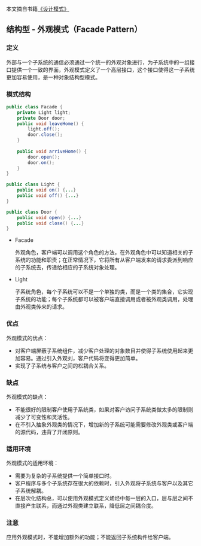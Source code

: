 本文摘自书籍[《设计模式》](https://www.amazon.cn/dp/B005XUK0DE/ref=sr_1_1?s=books&ie=UTF8&qid=1525848051&sr=1-1&keywords=%E8%AE%BE%E8%AE%A1%E6%A8%A1%E5%BC%8F+%E5%88%98%E4%BC%9F)

## 结构型 - 外观模式（Facade Pattern）

### 定义

外部与一个子系统的通信必须通过一个统一的外观对象进行，为子系统中的一组接口提供一个一致的界面，外观模式定义了一个高层接口，这个接口使得这一子系统更加容易使用，是一种对象结构型模式。

### 模式结构

```java
public class Facade {
    private Light light;
    private Door door;
    public void leaveHome() {
        light.off();
        door.close();
    }
    
    public void arriveHome() {
        door.open();
        door.on();
    }
}

public class Light {
    public void on() {...}
    public void off() {...}
}

public class Door {
    public void open() {...}
    public void close() {...}
}
```

- Facade  

  外观角色，客户端可以调用这个角色的方法，在外观角色中可以知道相关的子系统的功能和职责；在正常情况下，它将所有从客户端发来的请求委派到响应的子系统去，传递给相应的子系统对象处理。

- Light  

  子系统角色，每个子系统可以不是一个单独的类，而是一个类的集合，它实现子系统的功能；每个子系统都可以被客户端直接调用或者被外观类调用，处理由外观类传来的请求。

### 优点

外观模式的优点：

- 对客户端屏蔽子系统组件，减少客户处理的对象数目并使得子系统使用起来更加容易。通过引入外观刘，客户代码将变得更加简单。
- 实现了子系统与客户之间的松耦合关系。

### 缺点

外观模式的缺点：

- 不能很好的限制客户使用子系统类，如果对客户访问子系统类做太多的限制则减少了可变性和灵活性。
- 在不引入抽象外观类的情况下，增加新的子系统可能需要修改外观类或客户端的源代码，违背了开闭原则。

### 适用环境

外观模式的适用环境：

- 需要为复杂的子系统提供一个简单接口时。
- 客户程序与多个子系统存在很大的依赖时，引入外观将子系统与客户以及其它子系统解耦。
- 在层次化结构总，可以使用外观模式定义烯烃中每一层的入口，层与层之间不直接产生联系，而通过外观类建立联系，降低层之间耦合度。

### 注意

应用外观模式时，不能增加额外的功能；不能返回子系统构件给客户端。